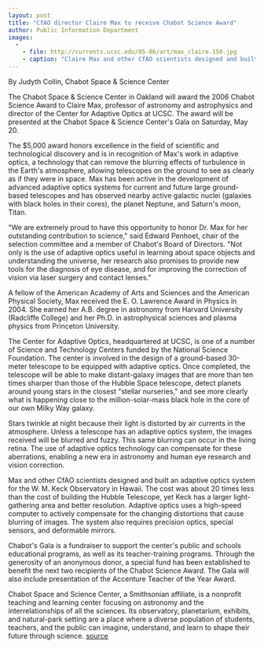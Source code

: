 ```yaml
---
layout: post
title: "CfAO director Claire Max to receive Chabot Science Award"
author: Public Information Department
images:
  -
    - file: http://currents.ucsc.edu/05-06/art/max_claire.150.jpg
    - caption: "Claire Max and other CfAO scientists designed and built an adaptive optics system for the W. M. Keck Observatory in Hawaii."
---
```


By Judyth Collin, Chabot Space & Science Center

The Chabot Space & Science Center in Oakland will award the 2006 Chabot Science Award to Claire Max, professor of astronomy and astrophysics and director of the Center for Adaptive Optics at UCSC. The award will be presented at the Chabot Space & Science Center's Gala on Saturday, May 20.

The $5,000 award honors excellence in the field of scientific and technological discovery and is in recognition of Max's work in adaptive optics, a technology that can remove the blurring effects of turbulence in the Earth's atmosphere, allowing telescopes on the ground to see as clearly as if they were in space. Max has been active in the development of advanced adaptive optics systems for current and future large ground-based telescopes and has observed nearby active galactic nuclei (galaxies with black holes in their cores), the planet Neptune, and Saturn's moon, Titan.

"We are extremely proud to have this opportunity to honor Dr. Max for her outstanding contribution to science," said Edward Penhoet, chair of the selection committee and a member of Chabot's Board of Directors. "Not only is the use of adaptive optics useful in learning about space objects and understanding the universe, her research also promises to provide new tools for the diagnosis of eye disease, and for improving the correction of vision via laser surgery and contact lenses."

A fellow of the American Academy of Arts and Sciences and the American Physical Society, Max received the E. O. Lawrence Award in Physics in 2004. She earned her A.B. degree in astronomy from Harvard University (Radcliffe College) and her Ph.D. in astrophysical sciences and plasma physics from Princeton University.

The Center for Adaptive Optics, headquartered at UCSC, is one of a number of Science and Technology Centers funded by the National Science Foundation. The center is involved in the design of a ground-based 30-meter telescope to be equipped with adaptive optics. Once completed, the telescope will be able to make distant-galaxy images that are more than ten times sharper than those of the Hubble Space telescope, detect planets around young stars in the closest "stellar nurseries," and see more clearly what is happening close to the million-solar-mass black hole in the core of our own Milky Way galaxy.

Stars twinkle at night because their light is distorted by air currents in the atmosphere. Unless a telescope has an adaptive optics system, the images received will be blurred and fuzzy. This same blurring can occur in the living retina. The use of adaptive optics technology can compensate for these aberrations, enabling a new era in astronomy and human eye research and vision correction.

Max and other CfAO scientists designed and built an adaptive optics system for the W. M. Keck Observatory in Hawaii. The cost was about 20 times less than the cost of building the Hubble Telescope, yet Keck has a larger light-gathering area and better resolution. Adaptive optics uses a high-speed computer to actively compensate for the changing distortions that cause blurring of images. The system also requires precision optics, special sensors, and deformable mirrors.

Chabot's Gala is a fundraiser to support the center's public and schools educational programs, as well as its teacher-training programs. Through the generosity of an anonymous donor, a special fund has been established to benefit the next two recipients of the Chabot Science Award. The Gala will also include presentation of the Accenture Teacher of the Year Award.

Chabot Space and Science Center, a Smithsonian affiliate, is a nonprofit teaching and learning center focusing on astronomy and the interrelationships of all the sciences. Its observatory, planetarium, exhibits, and natural-park setting are a place where a diverse population of students, teachers, and the public can imagine, understand, and learn to shape their future through science.
[source](http://www1.ucsc.edu/currents/05-06/05-15/max.asp "Permalink to max")
